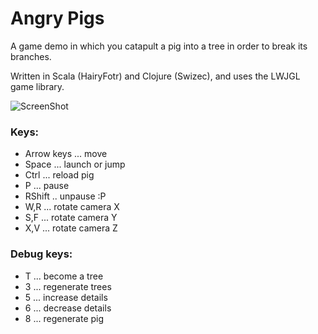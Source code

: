 Angry Pigs
==========

A game demo in which you catapult a pig into a tree in order to break its branches.

Written in Scala (HairyFotr) and Clojure (Swizec), and uses the LWJGL game library.


![ScreenShot](https://raw.github.com/HairyFotr/AngryPigs/master/doc/stare3.png)

### Keys:
*    Arrow keys ... move
*    Space ... launch or jump
*    Ctrl ... reload pig
*    P ... pause
*    RShift .. unpause :P
*    W,R ... rotate camera X
*    S,F ... rotate camera Y
*    X,V ... rotate camera Z

### Debug keys:
*    T ... become a tree
*    3 ... regenerate trees
*    5 ... increase details
*    6 ... decrease details
*    8 ... regenerate pig
